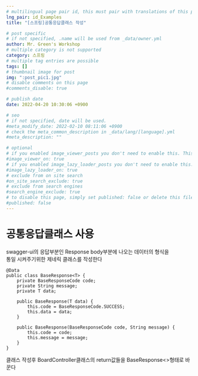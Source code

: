```yaml
---
# multilingual page pair id, this must pair with translations of this page. (This name must be unique)
lng_pair: id_Examples
title: "[스프링]공통응답클래스 작성"

# post specific
# if not specified, .name will be used from _data/owner.yml
author: Mr. Green's Workshop
# multiple category is not supported
category: 스프링
# multiple tag entries are possible
tags: []
# thumbnail image for post
img: ":post_pic1.jpg"
# disable comments on this page
#comments_disable: true

# publish date
date: 2022-04-20 10:30:06 +0900

# seo
# if not specified, date will be used.
#meta_modify_date: 2022-02-10 08:11:06 +0900
# check the meta_common_description in _data/lang/[language].yml
#meta_description: ""

# optional
# if you enabled image_viewer_posts you don't need to enable this. This is only if image_viewer_posts = false
#image_viewer_on: true
# if you enabled image_lazy_loader_posts you don't need to enable this. This is only if image_lazy_loader_posts = false
#image_lazy_loader_on: true
# exclude from on site search
#on_site_search_exclude: true
# exclude from search engines
#search_engine_exclude: true
# to disable this page, simply set published: false or delete this file
#published: false
---
```


<!-- outline-start -->

<!-- outline-end -->
# 공통응답클래스 사용
swagger-ui의 응답부분인 Response body부분에 나오는 데이터의 형식을   
통일 시켜주기위한 제네릭 클래스를 작성한다   
```
@Data
public class BaseResponse<T> {
    private BaseResponseCode code;
    private String message;
    private T data;

    public BaseResponse(T data) {
        this.code = BaseResponseCode.SUCCESS;
        this.data = data;
    }

    public BaseResponse(BaseResponseCode code, String message) {
        this.code = code;
        this.message = message;
    }
}
```
클래스 작성후 BoardController클래스의 return값들을 BaseResponse<>형태로 바꾼다   

